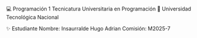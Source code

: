 💻 Programación 1
Tecnicatura Universitaria en Programación
📍 Universidad Tecnológica Nacional

✨ Estudiante
Nombre: Insaurralde Hugo Adrian
Comisión: M2025-7
